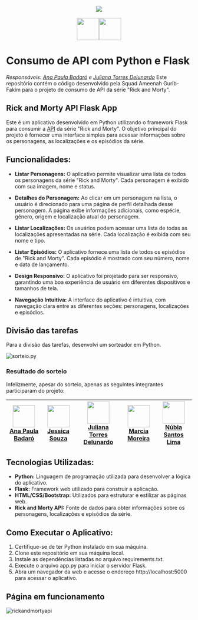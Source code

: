 <p align="center"><img src="https://github.com/quasiEvil/ProjetoFinal_SquadAmeenahGuribFakim/assets/140989367/e2ae9bd9-13f2-4f70-ae46-9d3b8d77ab64)" height="auto">
<br><br>
<img src="https://github.com/quasiEvil/ProjetoFinal_SquadAmeenahGuribFakim/assets/140989367/bf85af97-f4d6-420b-85e2-b23827a9dbca" height="60"><img src="https://github.com/quasiEvil/ProjetoFinal_SquadAmeenahGuribFakim/assets/140989367/a5d109fc-beef-4ef7-b7aa-28c31d5eeb53" height="60">
  
# Consumo de API com Python e Flask
*Responsáveis: [Ana Paula Badaró](https://github.com/apbadaro) e [Juliana Torres Delunardo](https://github.com/jutdelu)*
Este repositório contém o código desenvolvido pela Squad Ameenah Gurib-Fakim para o projeto de consumo de API da série "Rick and Morty".

## Rick and Morty API Flask App
Este é um aplicativo desenvolvido em Python utilizando o framework Flask para consumir a [API](https://rickandmortyapi.com/) da série "Rick and Morty". O objetivo principal do projeto é fornecer uma interface simples para acessar informações sobre os personagens, as localizações e os episódios da série.

## Funcionalidades:
- **Listar Personagens:** O aplicativo permite visualizar uma lista de todos os personagens da série "Rick and Morty". Cada personagem é exibido com sua imagem, nome e status.

- **Detalhes do Personagem:** Ao clicar em um personagem na lista, o usuário é direcionado para uma página de perfil detalhada desse personagem. A página exibe informações adicionais, como espécie, gênero, origem e localização atual do personagem.

- **Listar Localizações:** Os usuários podem acessar uma lista de todas as localizações apresentadas na série. Cada localização é exibida com seu nome e tipo.

- **Listar Episódios:** O aplicativo fornece uma lista de todos os episódios de "Rick and Morty".
Cada episódio é mostrado com seu número, nome e data de lançamento.

- **Design Responsivo:** O aplicativo foi projetado para ser responsivo, garantindo uma boa experiência de usuário em diferentes dispositivos e tamanhos de tela.

- **Navegação Intuitiva:** A interface do aplicativo é intuitiva, com navegação clara entre as diferentes seções: personagens, localizações e episódios.

## Divisão das tarefas
Para a divisão das tarefas, desenvolvi um sorteador em Python.

![sorteio.py](https://github.com/quasiEvil/womakerscode-rickandmortyapi/assets/140989367/3e5897ae-59b7-4760-9080-a507824eb23b)

### Resultado do sorteio
Infelizmente, apesar do sorteio, apenas as seguintes integrantes participaram do projeto:

[<img src="https://github.com/apbadaro.png" width="60px;"/><br /><sub><a href="https://github.com/apbadaro">Ana Paula Badaró</a></sub>](https://github.com/apbadaro) | [<img src="https://github.com/Jessicabs06.png" width="60px;"/><br /><sub><a href="https://github.com/Jessicabs06">Jessica Souza</a></sub>](https://github.com/Jessicabs06) | [<img src="https://github.com/jutdelu.png" width="60px;"/><br /><sub><a href="https://github.com/jutdelu">Juliana Torres Delunardo</a></sub>](https://github.com/jutdelu) | [<img src="https://github.com/Marcia-Moreira.png" width="60px;"/><br /><sub><a href="https://github.com/Marcia-Moreira">Marcia Moreira</a></sub>](https://github.com/Marcia-Moreira) |  [<img src="https://github.com/NuLima1.png" width="60px;"/><br /><sub><a href="https://github.com/NuLima1">Núbia Santos Lima</a></sub>](https://github.com/NuLima1)
|---|---|---|---|---|

## Tecnologias Utilizadas:
- **Python:** Linguagem de programação utilizada para desenvolver a lógica do aplicativo.
- **Flask:** Framework web utilizado para construir a aplicação.
- **HTML/CSS/Bootstrap:** Utilizados para estruturar e estilizar as páginas web.
- **Rick and Morty API:** Fonte de dados para obter informações sobre os personagens, localizações e episódios da série.

## Como Executar o Aplicativo:
1. Certifique-se de ter Python instalado em sua máquina.
2. Clone este repositório em sua máquina local.
3. Instale as dependências listadas no arquivo requirements.txt.
4. Execute o arquivo app.py para iniciar o servidor Flask.
5. Abra um navegador da web e acesse o endereço http://localhost:5000 para acessar o aplicativo.

## Página em funcionamento
![rickandmortyapi](https://github.com/quasiEvil/womakerscode-rickandmortyapi/assets/140989367/1cb0483e-99e5-403e-a17a-b80e24d6a728)


